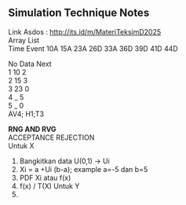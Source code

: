 ## Simulation Technique Notes <br>
Link Asdos : http://its.id/m/MateriTeksimD2025 <br>
Array List <br>
Time Event 10A 15A 23A 26D 33A 36D 39D 41D 44D <br>

No Data Next <br>
1 10 2 <br>
2 15 3<br>
3 23 0 <br>
4 _ 5<br>
5 _ 0<br>
AV4; H1;T3 <br>

**RNG AND RVG** <br>
ACCEPTANCE REJECTION <br>
Untuk X <br>
1. Bangkitkan data U(0,1) -> Ui
2. Xi = a +Ui (b-a); example a=-5 dan b=5
3. PDF Xi atau f(x)
4. f(x) / T(X)
Untuk Y <br>
1. 
